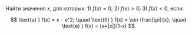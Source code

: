 Найти значения $x$, для которых: 1) $f(x) = 0;$ 2) $f(x) > 0;$ 3) $f(x) < 0$, если:

$$ \text{а) } f(x) = x - x^2; \quad \text{б) } f(x) = \sin \frac{\pi}{x}; \quad \text{в) } f(x) = (x+|x|)(1-x) $$